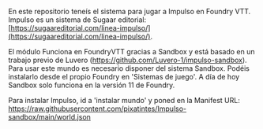 En este repositorio teneís el sistema para jugar a Impulso en Foundry VTT. Impulso es un sistema de Sugaar editorial: [https://sugaareditorial.com/linea-impulso/](https://sugaareditorial.com/linea-impulso/).

El módulo Funciona en FoundryVTT gracias a Sandbox y está basado en un trabajo previo de Luvero (https://github.com/Luvero-1/impulso-sandbox). Para usar este mundo es necesario disponer del sistema Sandbox. Podéis instalarlo desde el propio Foundry en 'Sistemas de juego'. A día de hoy Sandbox solo funciona en la versión 11 de Foundry.

Para instalar Impulso, id a 'instalar mundo' y poned en la Manifest URL: [https://raw.githubusercontent.com/pixatintes/Impulso-sandbox/main/world.json
](https://raw.githubusercontent.com/pixatintes/Impulso-sandbox/refs/heads/main/world.json)
